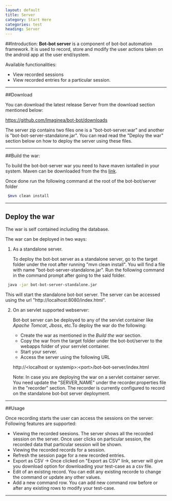 ```yaml
---
layout: default
title: Server
category: Start Here
categories: test
heading: Server
---
```

##Introduction:
**Bot-bot server** is a component of bot-bot automation framework. It is used to record, store and modify the user actions taken on the android app at the user end/system.

Available functionalities:

- View recorded sessions
- View recorded entries for a particular session.

------------

##Download

You can download the latest release Server from the download section mentioned below:

https://github.com/Imaginea/bot-bot/downloads

The server zip contains two files one is a "bot-bot-server.war" and another is "bot-bot-server-standalone.jar". You can read read the "Deploy the war" section below on how to deploy the server using these files.


------------
##Build the war:

To build the bot-bot-server war you need to have maven isntalled in your system. Maven can be downloaded from the ths [link](http://maven.apache.org/download.html).

Once done run the following command at the root of the bot-bot/server folder

```bash
 $mvn clean install
```


------------
## Deploy the war
The war is self contained including the database. 

The war can be deployed in two ways:

1. As a standalone server.

	To deploy the bot-bot server as a standalone server, go to the target folder under the root after running "mvn clean install".
	You will find a file with name "bot-bot-server-standalone.jar". Run the following command in the command prompt after going to the said folder.

```bash
 java -jar bot-bot-server-standalone.jar
```

This will start the standalone bot-bot server. The server can be accessed using the url "http://localhost:8080/index.html".

2. On an servlet supported webserver:

	Bot-bot server can be deployed to any of the servlet container like *Apache Tomcat*, *Jboss*, etc.To deploy the war do the following:
	- Create the war as mentioned in the *Build the war* section.
	- Copy the war from the target folder under the bot-bot/server to the webapps folder of your serrvlet container.
	- Start your server.
	- Access the server using the following URL

	
	http://&lt;localhost or systemip&gt;:&lt;port&gt;/bot-bot-server/index.html

	Note: In case you are deploying the war on a servlet container server. You need update the "SERVER_NAME" under the recorder.properties file in the "recorder" section. The recorder is currently configured to record on the standalone bot-bot server deployment.

------------
##Usage

Once recording starts the user can access the sessions on the server:
Following features are supported:

- Viewing the recorded seesions. The server shows all the recorded session on the server. Once user clicks on particular session, the recorded data that particular session will be shown.
- Viewing the recorded records for a session.
- Refresh the session page for a new recorded entries.
- Export as CSV -> Once clicked on "Export as CSV" link, server will give you download option for downloading your test-case as a csv file.
- Edit of an existing record. You can edit any existing recorde to change the command or update any other values.
- Add a new command row. You can add new command row before or after any existing rows to modify your test-case.

----------------

